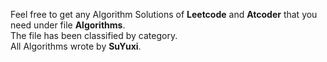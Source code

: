 Feel free to get any Algorithm Solutions of **Leetcode** and **Atcoder** that you need under file **Algorithms**.
</br>
The file has been classified by category.
</br>
All Algorithms wrote by **SuYuxi**.
